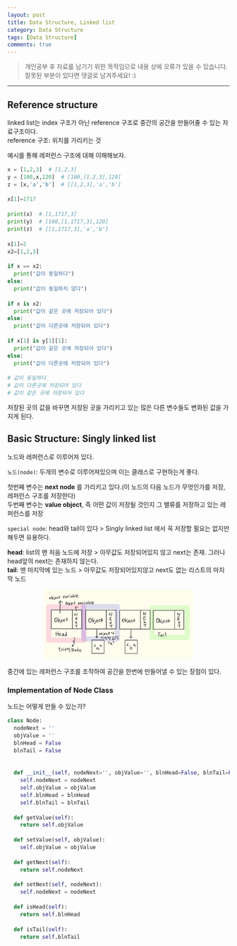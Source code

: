 ```yaml
---
layout: post
title: Data Structure, Linked list
category: Data Structure
tags: [Data Structure]
comments: true
---
```


> 개인공부 후 자료를 남기기 위한 목적임으로 내용 상에 오류가 있을 수 있습니다.    
잘못된 부분이 있다면 댓글로 남겨주세요! :)

<hr>


## Reference structure

linked list는 index 구조가 아닌 reference 구조로 중간의 공간을 만들어줄 수 있는 자료구조이다.<br>
reference 구조: 위치를 가리키는 것

예시를 통해 레퍼런스 구조에 대해 이해해보자.

```python
x = [1,2,3]  # [1,2,3]
y = [100,x,120]  # [100,[1,2,3],120]
z = [x,'a','b']  # [[1,2,3],'a','b']

x[1]=1717

print(x)  # [1,1717,3]
print(y)  # [100,[1,1717,3],120]
print(z)  # [[1,1717,3],'a','b']

x[1]=2
x2=[1,2,3]

if x == x2:
  print("값이 동일하다")
else:
  print("값이 동일하지 않다")

if x is x2:
  print("값이 같은 곳에 저장되어 있다")
else:
  print("값이 다른곳에 저장되어 있다")

if x[1] is y[1][1]:
  print("값이 같은 곳에 저장되어 있다")
else:
  print("값이 다른곳에 저장되어 있다")

# 값이 동일하다
# 값이 다른곳에 저장되어 있다
# 값이 같은 곳에 저장되어 있다
```

저장된 곳의 값을 바꾸면 저장된 곳을 가리키고 있는 많은 다른 변수들도 변화된 값을 가지게 된다.



## Basic Structure: Singly linked list

노드와 레퍼런스로 이루어져 있다.

`노드(node)`: 두개의 변수로 이루어져있으며 이는 클래스로 구현하는게 좋다.

첫번째 변수는 **next node** 를 가리키고 있다.(이 노드의 다음 노드가 무엇인가를 저장, 레퍼런스 구조를 저장한다)<br>
두번째 변수는 **value object**, 즉 어떤 값이 저장될 것인지 그 밸류를 저장하고 있는 레퍼런스를 저장

`special node`: head와 tail이 있다 > Singly linked list 에서 꼭 저장할 필요는 없지만 해두면 유용하다.

**head**: list의 맨 처음 노드에 저장 > 아무값도 저장되어있지 않고 next는 존재. 그러나 head앞의 next는 존재하지 않는다.<br>
**tail**: 맨 마지막에 있는 노드 > 아무값도 저장되어있지않고 next도 없는 리스트의 마지막 노드

<center>
<figure>
<img src="/assets/post-img/DataStructure/3.jpeg" alt="" width="80%">
</figure>
</center>

중간에 있는 레퍼런스 구조를 조작하여 공간을 한번에 만들어낼 수 있는 장점이 있다.



### Implementation of Node Class

노드는 어떻게 만들 수 있는가?


```python
class Node:
  nodeNext = ''
  objValue = ''
  blnHead = False
  blnTail = False


  def __init__(self, nodeNext='', objValue='', blnHead=False, blnTail=False):
    self.nodeNext = nodeNext
    self.objValue = objValue
    self.blnHead = blnHead
    self.blnTail = blnTail

  def getValue(self):
    return self.objValue

  def setValue(self, objValue):
    self.objValue = objValue

  def getNext(self):
    return self.nodeNext

  def setNext(self, nodeNext):
    self.nodeNext = nodeNext

  def isHead(self):
    return self.blnHead

  def isTail(self):
    return self.blnTail
```
